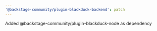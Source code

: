 ```yaml
---
'@backstage-community/plugin-blackduck-backend': patch
---
```


Added @backstage-community/plugin-blackduck-node as dependency

